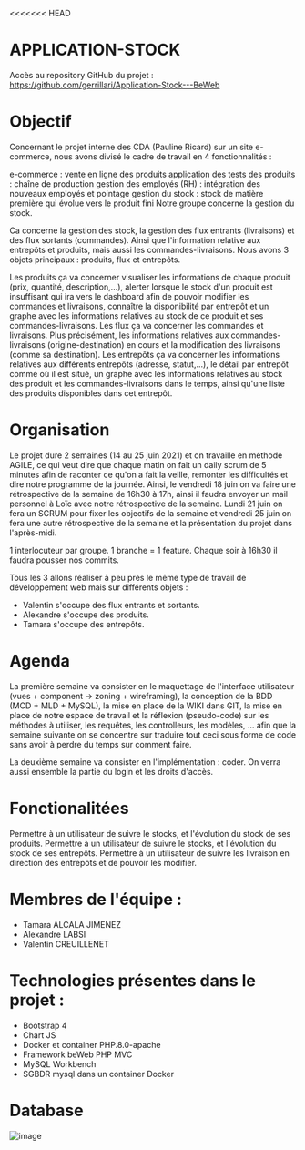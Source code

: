 <<<<<<< HEAD
# APPLICATION-STOCK

Accès au repository GitHub du projet : https://github.com/gerrillari/Application-Stock---BeWeb

# Objectif

Concernant le projet interne des CDA (Pauline Ricard) sur un site e-commerce, nous avons divisé le cadre de travail en 4 fonctionnalités :

e-commerce : vente en ligne des produits
application des tests des produits : chaîne de production
gestion des employés (RH) : intégration des nouveaux employés et pointage
gestion du stock : stock de matière première qui évolue vers le produit fini
Notre groupe concerne la gestion du stock.

Ca concerne la gestion des stock, la gestion des flux entrants (livraisons) et des flux sortants (commandes). Ainsi que l'information relative aux entrepôts et produits, mais aussi les commandes-livraisons. Nous avons 3 objets principaux : produits, flux et entrepôts.

Les produits ça va concerner visualiser les informations de chaque produit (prix, quantité, description,...), alerter lorsque le stock d'un produit est insuffisant qui ira vers le dashboard afin de pouvoir modifier les commandes et livraisons, connaître la disponibilité par entrepôt et un graphe avec les informations relatives au stock de ce produit et ses commandes-livraisons.
Les flux ça va concerner les commandes et livraisons. Plus précisément, les informations relatives aux commandes-livraisons (origine-destination) en cours et la modification des livraisons (comme sa destination).
Les entrepôts ça va concerner les informations relatives aux différents entrepôts (adresse, statut,...), le détail par entrepôt comme où il est situé, un graphe avec les informations relatives au stock des produit et les commandes-livraisons dans le temps, ainsi qu'une liste des produits disponibles dans cet entrepôt.

# Organisation

Le projet dure 2 semaines (14 au 25 juin 2021) et on travaille en méthode AGILE, ce qui veut dire que chaque matin on fait un daily scrum de 5 minutes afin de raconter ce qu'on a fait la veille, remonter les difficultés et dire notre programme de la journée. Ainsi, le vendredi 18 juin on va faire une rétrospective de la semaine de 16h30 à 17h, ainsi il faudra envoyer un mail personnel à Loïc avec notre rétrospective de la semaine. Lundi 21 juin on fera un SCRUM pour fixer les objectifs de la semaine et vendredi 25 juin on fera une autre rétrospective de la semaine et la présentation du projet dans l'après-midi.

1 interlocuteur par groupe. 1 branche = 1 feature. Chaque soir à 16h30 il faudra pousser nos commits.

Tous les 3 allons réaliser à peu près le même type de travail de développement web mais sur différents objets :
- Valentin s'occupe des flux entrants et sortants.
- Alexandre s'occupe des produits.
- Tamara s'occupe des entrepôts.

# Agenda

La première semaine va consister en le maquettage de l'interface utilisateur (vues + component -> zoning + wireframing), la conception de la BDD (MCD + MLD + MySQL), la mise en place de la WIKI dans GIT, la mise en place de notre espace de travail et la réflexion (pseudo-code) sur les méthodes à utiliser, les requêtes, les controlleurs, les modèles, ... afin que la semaine suivante on se concentre sur traduire tout ceci sous forme de code sans avoir à perdre du temps sur comment faire.

La deuxième semaine va consister en l'implémentation : coder. On verra aussi ensemble la partie du login et les droits d'accès.

# Fonctionalitées

Permettre à un utilisateur de suivre le stocks, et l'évolution du stock de ses produits.
Permettre à un utilisateur de suivre le stocks, et l'évolution du stock de ses entrepôts.
Permettre à un utilisateur de suivre les livraison en direction des entrepôts et de pouvoir les modifier.

# Membres de l'équipe :
- Tamara ALCALA JIMENEZ
- Alexandre LABSI
- Valentin CREUILLENET

# Technologies présentes dans le projet :
- Bootstrap 4
- Chart JS
- Docker et container PHP.8.0-apache
- Framework beWeb PHP MVC
- MySQL Workbench
- SGBDR mysql dans un container Docker

# Database

![image](https://user-images.githubusercontent.com/36443636/129893757-ff91e434-08fb-447b-b162-7054eaa5822e.png)
